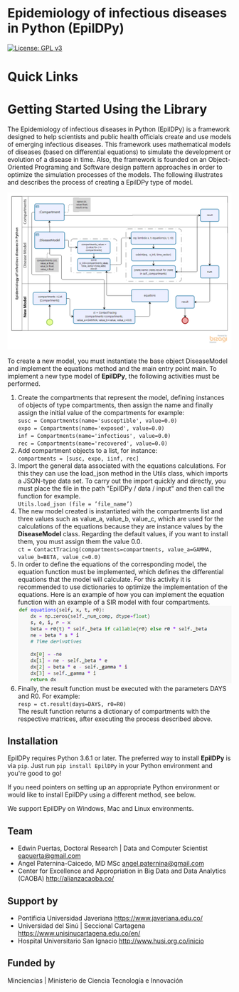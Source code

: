 Epidemiology of infectious diseases in Python (EpilDPy)
=======================================================
[![License: GPL v3](https://img.shields.io/badge/License-GPLv3-blue.svg)](https://www.gnu.org/licenses/gpl-3.0)

# Quick Links

# Getting Started Using the Library
The Epidemiology of infectious diseases in Python (EpilDPy) is a framework designed to help scientists and 
public health officials create and use models of emerging infectious diseases. This framework uses 
mathematical models of diseases (based on differential equations) to simulate the development or 
evolution of a disease in time. Also, the framework is founded on an Object-Oriented Programing and 
Software design pattern approaches in order to optimize the simulation processes of the models. 
The following illustrates and describes the process of creating a EpilDPy type of model.

![](./media/EpilDPy.png)

To create a new model, you must instantiate the base object DiseaseModel and implement 
the equations method and the main entry point main. To implement a new type model of **EpilDPy**, 
the following activities must be performed.

1.	Create the compartments that represent the model, defining instances of objects of type compartments, then assign 
the name and finally assign the initial value of the compartments for example:<br />
    `susc = Compartments(name='susceptible', value=0.0)`<br />
    `expo = Compartments(name='exposed', value=0.0)`<br />
    `inf = Compartments(name='infectious', value=0.0)`<br />
    `rec = Compartments(name='recovered', value=0.0)`<br />
2.	Add compartment objects to a list, for instance: <br />
    `compartments = [susc, expo, iinf, rec]`
3.	Import the general data associated with the equations calculations. For this they can use the load_json method 
in the Utils class, which imports a JSON-type data set. To carry out the import quickly and directly, you must place 
the file in the path "EpilDPy / data / input" and then call the function for example. <br />
            `Utils.load_json (file = ’file_name’)`
4.	The new model created is instantiated with the compartments list and three values such as value_a, value_b, value_c, 
which are used for the calculations of the equations because they are instance values by the **DiseaseModel** class. 
Regarding the default values, if you want to install them, you must assign them the value 0.0. <br />
    `ct = ContactTracing(compartments=compartments, value_a=GAMMA, value_b=BETA, value_c=0.0)`
5.	In order to define the equations of the corresponding model, the equation function must be implemented, 
which defines the differential equations that the model will calculate. For this activity it is recommended to use 
dictionaries to optimize the implementation of the equations. Here is an example of how you can implement 
the equation function with an example of a SIR model with four compartments.
![](./media/equations.png)
6.	Finally, the result function must be executed with the parameters DAYS and R0. For example: <br />
    `resp = ct.result(days=DAYS, r0=R0)`
<br />The result function returns a dictionary of compartments with the respective matrices, after executing the process 
described above.


## Installation

EpilDPy requires Python 3.6.1 or later. The preferred way to install **EpilDPy** is via `pip`.  Just run `pip install EpilDPy` in your Python environment and you're good to go!

If you need pointers on setting up an appropriate Python environment or would like to install EpilDPy using a different method, see below.

We support EpilDPy on Windows, Mac and Linux environments.

## Team

- Edwin Puertas, Doctoral Research | Data and Computer Scientist <eapuerta@gmail.com>
- Angel Paternina-Caicedo, MD MSc <angel.paternina@gmail.com> 
- Center for Excellence and Appropriation in Big Data and Data Analytics (CAOBA) <http://alianzacaoba.co/>

## Support by

- Pontificia Universidad Javeriana <https://www.javeriana.edu.co/>
- Universidad del Sinú | Seccional Cartagena <https://www.unisinucartagena.edu.co/en/>
- Hospital Universitario San Ignacio <http://www.husi.org.co/inicio>

## Funded by

Minciencias | Ministerio de Ciencia Tecnología e Innovación
